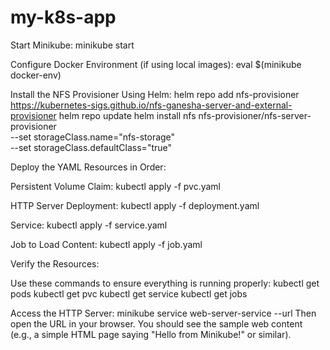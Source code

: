 # my-k8s-app

Start Minikube:
minikube start

Configure Docker Environment (if using local images):
eval $(minikube docker-env)

Install the NFS Provisioner Using Helm:
helm repo add nfs-provisioner https://kubernetes-sigs.github.io/nfs-ganesha-server-and-external-provisioner
helm repo update
helm install nfs nfs-provisioner/nfs-server-provisioner \
  --set storageClass.name="nfs-storage" \
  --set storageClass.defaultClass="true"
  
Deploy the YAML Resources in Order:

Persistent Volume Claim:
kubectl apply -f pvc.yaml

HTTP Server Deployment:
kubectl apply -f deployment.yaml

Service:
kubectl apply -f service.yaml

Job to Load Content:
kubectl apply -f job.yaml

Verify the Resources:

Use these commands to ensure everything is running properly:
kubectl get pods
kubectl get pvc
kubectl get service
kubectl get jobs

Access the HTTP Server:
minikube service web-server-service --url
Then open the URL in your browser. You should see the sample web content (e.g., a simple HTML page saying "Hello from Minikube!" or similar).
